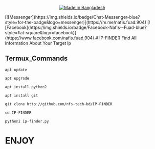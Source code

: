 <p align="center">
<a href="#"><img title="Made in Bangladesh" src="https://img.shields.io/badge/MADE%20IN-BANGLADESH-green?colorA=%23ff0000&colorB=%23017e40&style=for-the-badge"></a>
</p>
[![Messenger](https://img.shields.io/badge/Chat-Messenger-blue?style=for-the-badge&logo=messenger)](https://m.me/nafis.fuad.904)
[![Facebook](https://img.shields.io/badge/Facebook-Nafis--Fuad-blue?style=flat-square&logo=facebook)](https://www.facebook.com/nafis.fuad.904) 
# IP-FINDER
Find All Information About Your Target Ip

## Termux_Commands

```
apt update

apt upgrade

apt install python2

apt install git

git clone http://github.com/nfs-tech-bd/IP-FINDER

cd IP-FINDER

python2 ip-finder.py
```

# ENJOY

